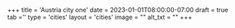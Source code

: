 +++
title = 'Austria city one'
date = 2023-01-01T08:00:00-07:00
draft = true
tab =''
type = 'cities'
layout = 'cities'
image = ""
alt_txt = ""
+++
